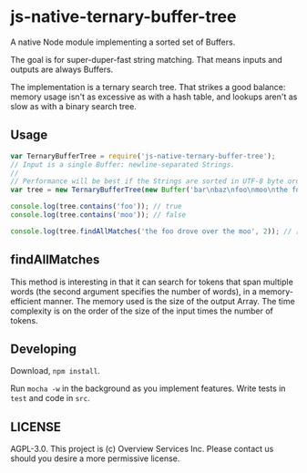 js-native-ternary-buffer-tree
=============================

A native Node module implementing a sorted set of Buffers.

The goal is for super-duper-fast string matching. That means inputs and outputs
are always Buffers.

The implementation is a ternary search tree. That strikes a good balance:
memory usage isn't as excessive as with a hash table, and lookups aren't as
slow as with a binary search tree.

Usage
-----

```javascript
var TernaryBufferTree = require('js-native-ternary-buffer-tree');
// Input is a single Buffer: newline-separated Strings.
//
// Performance will be best if the Strings are sorted in UTF-8 byte order.
var tree = new TernaryBufferTree(new Buffer('bar\nbaz\nfoo\nmoo\nthe foo', 'utf-8'));

console.log(tree.contains('foo')); // true
console.log(tree.contains('moo')); // false

console.log(tree.findAllMatches('the foo drove over the moo', 2)); // [ 'the foo', 'foo', 'moo' ]
```

findAllMatches
--------------

This method is interesting in that it can search for tokens that span multiple
words (the second argument specifies the number of words), in a memory-efficient
manner. The memory used is the size of the output Array. The time complexity is
on the order of the size of the input times the number of tokens.

Developing
----------

Download, `npm install`.

Run `mocha -w` in the background as you implement features. Write tests in
`test` and code in `src`.

LICENSE
-------

AGPL-3.0. This project is (c) Overview Services Inc. Please contact us should
you desire a more permissive license.
